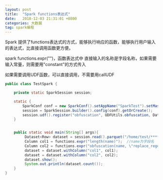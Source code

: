 ```yaml
---
layout: post
title:  "Spark functions表达式"
date:   2018-12-03 21:31:01 +0800
categories: 大数据
tag: spark编程
---
```




   Spark 提供了functions表达式的方式，能够执行响应的函数，能够执行用户输入的表达式，比直接调用函数更方便。

   spark functions.expr("")，函数表达式中 直接输入的名称是字段名称，如果需要输入常量，则需要用\"constant\"的方式传入
   
   如果需要调用UDF函数，可以直接调用，不需要用callUDF


```java
public class TestSpark {

    private static SparkSession session;

    static {
        SparkConf conf = new SparkConf().setAppName("SparkTest").setMaster("local[4]");
        session = SparkSession.builder().config(conf).getOrCreate();
        session.udf().register("obfuscation", UDFUtils.obfuscation, DataTypes.StringType);
    }


    public static void main(String[] args){
         Dataset<Row> dataset = session.read().parquet("/home/test/*****");
         Column col1 = functions.expr("length(name)");  //name为字段名
         Column col2 = functions.expr("obfuscation(name, \"replace_regex\")"); //obfuscation为UDF名称，name为字段名，replace_regex为常量
         dataset = dataset.withColumn("col1", col1);
         dataset = dataset.withColumn("col2", col2);
         dataset.show();
         System.out.println(dataset.count());
    }
}
```